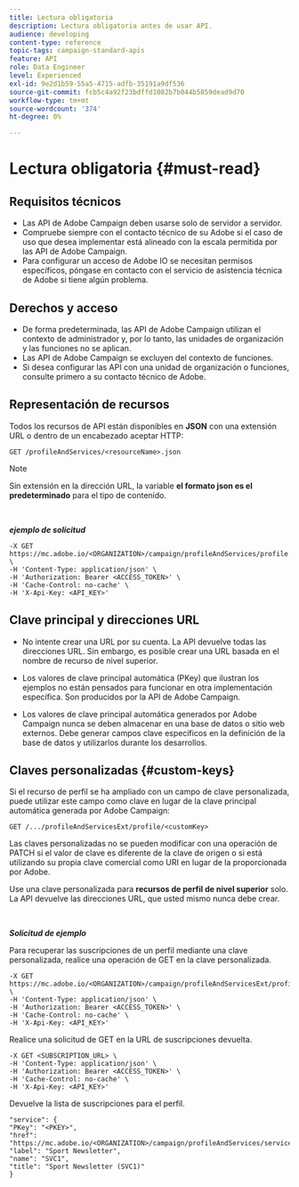 ```yaml
---
title: Lectura obligatoria
description: Lectura obligatoria antes de usar API.
audience: developing
content-type: reference
topic-tags: campaign-standard-apis
feature: API
role: Data Engineer
level: Experienced
exl-id: 9e2d1b59-55a5-4715-adfb-35191a9df536
source-git-commit: fcb5c4a92f23bdffd1082b7b044b5859dead9d70
workflow-type: tm+mt
source-wordcount: '374'
ht-degree: 0%

---
```


# Lectura obligatoria {#must-read}

## Requisitos técnicos

* Las API de Adobe Campaign deben usarse solo de servidor a servidor.
* Compruebe siempre con el contacto técnico de su Adobe si el caso de uso que desea implementar está alineado con la escala permitida por las API de Adobe Campaign.
* Para configurar un acceso de Adobe IO se necesitan permisos específicos, póngase en contacto con el servicio de asistencia técnica de Adobe si tiene algún problema.

## Derechos y acceso

* De forma predeterminada, las API de Adobe Campaign utilizan el contexto de administrador y, por lo tanto, las unidades de organización y las funciones no se aplican.
* Las API de Adobe Campaign se excluyen del contexto de funciones.
* Si desea configurar las API con una unidad de organización o funciones, consulte primero a su contacto técnico de Adobe.

## Representación de recursos

Todos los recursos de API están disponibles en **JSON** con una extensión URL o dentro de un encabezado aceptar HTTP:

`GET /profileAndServices/<resourceName>.json`

>[!NOTE]
>
>Sin extensión en la dirección URL, la variable **el formato json es el predeterminado** para el tipo de contenido.

<br/>

***ejemplo de solicitud***

```
-X GET https://mc.adobe.io/<ORGANIZATION>/campaign/profileAndServices/profile.json \
-H 'Content-Type: application/json' \
-H 'Authorization: Bearer <ACCESS_TOKEN>' \
-H 'Cache-Control: no-cache' \
-H 'X-Api-Key: <API_KEY>'
```

## Clave principal y direcciones URL

* No intente crear una URL por su cuenta. La API devuelve todas las direcciones URL. Sin embargo, es posible crear una URL basada en el nombre de recurso de nivel superior.

* Los valores de clave principal automática (PKey) que ilustran los ejemplos no están pensados para funcionar en otra implementación específica. Son producidos por la API de Adobe Campaign.

* Los valores de clave principal automática generados por Adobe Campaign nunca se deben almacenar en una base de datos o sitio web externos. Debe generar campos clave específicos en la definición de la base de datos y utilizarlos durante los desarrollos.

## Claves personalizadas {#custom-keys}

Si el recurso de perfil se ha ampliado con un campo de clave personalizada, puede utilizar este campo como clave en lugar de la clave principal automática generada por Adobe Campaign:

`GET /.../profileAndServicesExt/profile/<customKey>`

Las claves personalizadas no se pueden modificar con una operación de PATCH si el valor de clave es diferente de la clave de origen o si está utilizando su propia clave comercial como URI en lugar de la proporcionada por Adobe.

Use una clave personalizada para **recursos de perfil de nivel superior** solo. La API devuelve las direcciones URL, que usted mismo nunca debe crear.

<br/>

***Solicitud de ejemplo***

Para recuperar las suscripciones de un perfil mediante una clave personalizada, realice una operación de GET en la clave personalizada.

```
-X GET https://mc.adobe.io/<ORGANIZATION>/campaign/profileAndServicesExt/profile/<customKey> \
-H 'Content-Type: application/json' \
-H 'Authorization: Bearer <ACCESS_TOKEN>' \
-H 'Cache-Control: no-cache' \
-H 'X-Api-Key: <API_KEY>'
```

Realice una solicitud de GET en la URL de suscripciones devuelta.

```
-X GET <SUBSCRIPTION_URL> \
-H 'Content-Type: application/json' \
-H 'Authorization: Bearer <ACCESS_TOKEN>' \
-H 'Cache-Control: no-cache' \
-H 'X-Api-Key: <API_KEY>'
```

Devuelve la lista de suscripciones para el perfil.

```
"service": {
"PKey": "<PKEY>",
"href": "https://mc.adobe.io/<ORGANIZATION>/campaign/profileAndServices/service/<PKEY>",
"label": "Sport Newsletter",
"name": "SVC1",
"title": "Sport Newsletter (SVC1)"
}
```
